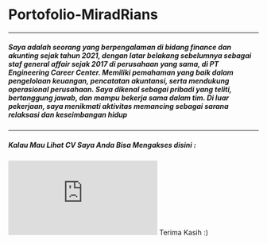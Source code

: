 # Portofolio-MiradRians
---
##### Saya adalah seorang yang berpengalaman di bidang finance dan akunting sejak tahun 2021, dengan latar belakang sebelumnya sebagai staf general affair sejak 2017 di perusahaan yang sama, di PT Engineering Career Center. Memiliki pemahaman yang baik dalam pengelolaan keuangan, pencatatan akuntansi, serta mendukung operasional perusahaan. Saya dikenal sebagai pribadi yang teliti, bertanggung jawab, dan mampu bekerja sama dalam tim. Di luar pekerjaan, saya menikmati aktivitas memancing sebagai sarana relaksasi dan keseimbangan hidup
---
##### Kalau Mau Lihat CV Saya Anda Bisa Mengakses disini : 
![CV](https://github.com/mirad-riansw/Portofolio-MiradRians/blob/main/CV-PDF/Mirad%20CV.pdf)
Terima Kasih :)
